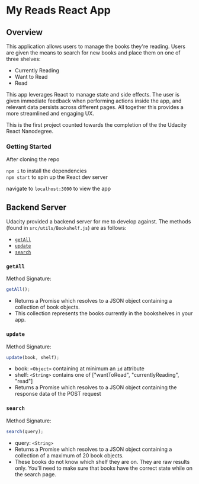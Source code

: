 # My Reads React App

## Overview

This application allows users to manage the books they're reading. Users are given the means to search for new books and place them on one of three shelves:

- Currently Reading
- Want to Read
- Read

This app leverages React to manage state and side effects. The user is given immediate feedback when performing actions inside the app, and relevant data persists across different pages. All together this provides a more streamlined and engaging UX.

This is the first project counted towards the completion of the the Udacity React Nanodegree.

### Getting Started

After cloning the repo

`npm i` to install the dependencies<br>
`npm start` to spin up the React dev server

navigate to `localhost:3000` to view the app

## Backend Server

Udacity provided a backend server for me to develop against. The methods (found in `src/utils/Bookshelf.js`) are as follows:

- [`getAll`](#getall)
- [`update`](#update)
- [`search`](#search)

### `getAll`

Method Signature:

```js
getAll();
```

- Returns a Promise which resolves to a JSON object containing a collection of book objects.
- This collection represents the books currently in the bookshelves in your app.

### `update`

Method Signature:

```js
update(book, shelf);
```

- book: `<Object>` containing at minimum an `id` attribute
- shelf: `<String>` contains one of ["wantToRead", "currentlyReading", "read"]
- Returns a Promise which resolves to a JSON object containing the response data of the POST request

### `search`

Method Signature:

```js
search(query);
```

- query: `<String>`
- Returns a Promise which resolves to a JSON object containing a collection of a maximum of 20 book objects.
- These books do not know which shelf they are on. They are raw results only. You'll need to make sure that books have the correct state while on the search page.
